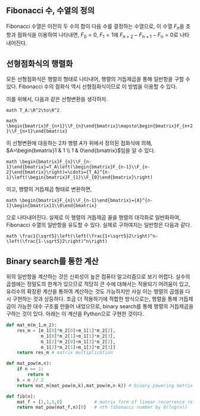 <!---
title: '[Example NOTE] Fibonacci 수 구하기'
language: Korean
category: Algorithms
--->

## Fibonacci 수, 수열의 정의

Fibonacci 수열은 이전의 두 수의 합이 다음 수를 결정하는 수열으로, 이 수열 $`F_n`$을 초항과
점화식을 이용하여 나타내면,
$`F_0 = 0`$, $`F_1 = 1`$에 $`F_{n+2} - F_{n+1} - F_{n}=0`$로 나타내어진다.

## 선형점화식의 행렬화

모든 선형점화식은 행렬의 형태로 나타내어, 행렬의 거듭제곱을 통해 일반항을 구할 수 있다.
Fibonacci 수의 점화식 역시 선형점화식이므로 이 방법을 이용할 수 있다.

이를 위해서, 다음과 같은 선형변환을 생각하자.

```math T_A:\R^2\to\R^2 ```

```math \begin{bmatrix}F_{n+1}\\F_{n}\end{bmatrix}\mapsto\begin{bmatrix}F_{n+2}\\F_{n+1}\end{bmatrix} ```

이 선형변환에 대응하는 2차 행렬 $`A`$가 위에서 정의된 점화식에 의해,
$`A=\begin{bmatrix}1 & 1 \\ 1 & 0\end{bmatrix}`$임을 알 수 있다.

```math \begin{bmatrix}F_{n}\\F_{n-1}\end{bmatrix}=T_A\left(\begin{bmatrix}F_{n-1}\\F_{n-2}\end{bmatrix}\right)=\cdots={T_A}^{n-1}\left(\begin{bmatrix}F_{1}\\F_{0}\end{bmatrix}\right) ```

이고, 행렬의 거듭제곱 형태로 변환하면,

```math \begin{bmatrix}F_{n}\\F_{n-1}\end{bmatrix}={A}^{n-1}\begin{bmatrix}1\\0\end{bmatrix} ```

으로 나타내어진다. 실제로 이 행렬의 거듭제곱 꼴을 행렬의 대각화로 일반화하여,
Fibonacci 수열의 일반항을 유도할 수 있다.
실제로 구하여지는 일반항은 다음과 같다.

```math \frac1{\sqrt5}\left(\left(\frac{1+\sqrt5}2\right)^n-\left(\frac{1-\sqrt5}2\right)^n\right) ```

## Binary search를 통한 계산

위의 일반항을 계산하는 것은 신뢰성이 높은 컴퓨터 알고리즘으로 보기 어렵다.
실수의 곱셈에는 정밀도의 한계가 있으므로 적당히 큰 수에 대해서는
적용되기 어려움이 있고, 유리수의 확장환 계산을 통하여 계산하는 것도 가능하지만 사실 이는
행렬의 곱셈을 다시 구현하는 것과 상등하다.
조금 더 적용하기에 적합한 방식으로는,
행렬을 통해 거듭제곱이 가능한 대수 구조를 만들어 내었으므로, binary search를 통해
행렬의 거듭제곱을 구하는 것이 있다.
아래는 이 계산을 Python으로 구현한 것이다.

```python
def mat_m(m_1,m_2):
    res_m = [m_1[0]*m_2[0]+m_1[1]*m_2[2],
             m_1[0]*m_2[1]+m_1[1]*m_2[3],
             m_1[2]*m_2[0]+m_1[3]*m_2[2],
             m_1[2]*m_2[1]+m_1[3]*m_2[3]]
    return res_m # matrix multiplication

def mat_pow(m,n):
    if n == 1:
        return m
    k = n // 2
    return mat_m(mat_pow(m,k),mat_pow(m,n-k)) # binary powering matrix

def fib(n):
    mat_f = [1,1,1,0]            # matrix form of linear recurrence relation
    return mat_pow(mat_f,n)[0]   # nth fibonacci number by O(log(n))
```
